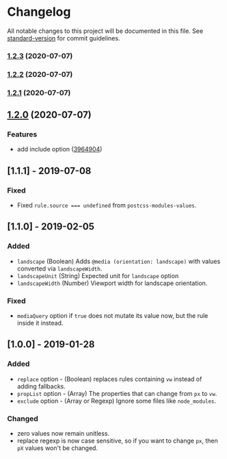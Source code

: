 # Changelog

All notable changes to this project will be documented in this file. See [standard-version](https://github.com/conventional-changelog/standard-version) for commit guidelines.

### [1.2.3](https://github.com/apimediaru/postcss-px-to-viewport/compare/v1.2.2...v1.2.3) (2020-07-07)

### [1.2.2](https://github.com/apimediaru/postcss-px-to-viewport/compare/v1.2.1...v1.2.2) (2020-07-07)

### [1.2.1](https://github.com/apimediaru/postcss-px-to-viewport/compare/v1.2.0...v1.2.1) (2020-07-07)

## [1.2.0](https://github.com/apimediaru/postcss-px-to-viewport/compare/v1.1.1...v1.2.0) (2020-07-07)


### Features

* add include option ([3964904](https://github.com/apimediaru/postcss-px-to-viewport/commit/39649046b8c26398f3ff5590d091a0a00539c826))

## [1.1.1] - 2019-07-08

### Fixed
- Fixed `rule.source === undefined` from `postcss-modules-values`.

## [1.1.0] - 2019-02-05

### Added
- `landscape` (Boolean) Adds `@media (orientation: landscape)` with values converted via `landscapeWidth`.
- `landscapeUnit` (String) Expected unit for `landscape` option
- `landscapeWidth` (Number) Viewport width for landscape orientation.

### Fixed
- `mediaQuery` option if `true` does not mutate its value now, but the rule inside it instead.

## [1.0.0] - 2019-01-28

### Added
- `replace` option - (Boolean) replaces rules containing `vw` instead of adding fallbacks.
- `propList` option - (Array) The properties that can change from `px` to `vw`.
- `exclude` option - (Array or Regexp) Ignore some files like `node_modules`.

### Changed
- zero values now remain unitless.
- replace regexp is now case sensitive, so if you want to change `px`, then `pX` values won't be changed.
